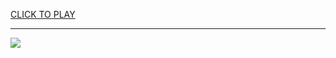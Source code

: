 
<a href="https://premium76.site?title=slice_master_unblocked_games&ref=13M">CLICK TO PLAY</a></h3>
<hr>

<a href="https://premium76.site?title=slice_master_unblocked_games&ref=13M"><img src="https://clearcache.store/games.png"></a>


